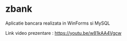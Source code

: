 # zbank
Aplicatie bancara realizata in WinForms si MySQL

Link video prezentare : https://youtu.be/w81kAA4Vgcw
